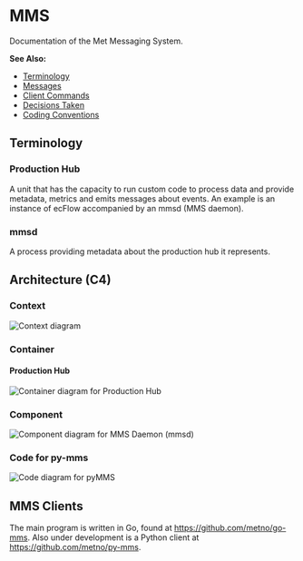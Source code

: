 # MMS
Documentation of the Met Messaging System.

**See Also:**

* [Terminology](terminology.md)
* [Messages](messages.md)
* [Client Commands](client_commands.md)
* [Decisions Taken](decisions_taken.md)
* [Coding Conventions](conventions.md)

## Terminology

### Production Hub

A unit that has the capacity to run custom code to process data and provide metadata, metrics and emits messages about events.
An example is an instance of ecFlow accompanied by an mmsd (MMS daemon).

### mmsd

A process providing metadata about the production hub it represents.

## Architecture (C4)

### Context
![Context diagram](http://www.plantuml.com/plantuml/proxy?cache=no&src=https://raw.githubusercontent.com/metno/MMS/master/architecture/context.puml)

### Container

#### Production Hub
![Container diagram for Production Hub](http://www.plantuml.com/plantuml/proxy?cache=no&src=https://raw.githubusercontent.com/metno/MMS/master/architecture/container.puml)

### Component
![Component diagram for MMS Daemon (mmsd)](http://www.plantuml.com/plantuml/proxy?cache=no&src=https://raw.githubusercontent.com/metno/MMS/master/architecture/component.puml)

### Code for py-mms
![Code diagram for pyMMS](http://www.plantuml.com/plantuml/proxy?cache=no&src=https://raw.githubusercontent.com/metno/MMS/master/architecture/code.puml)


## MMS Clients

The main program is written in Go, found at https://github.com/metno/go-mms.
Also under development is a Python client at https://github.com/metno/py-mms.
